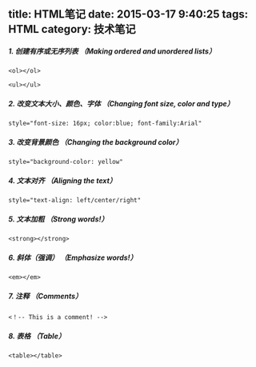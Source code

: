 title: HTML笔记
date: 2015-03-17 9:40:25
tags: HTML
category: 技术笔记
---
##### 1. 创建有序或无序列表 （Making ordered and unordered lists）
`<ol></ol>`

`<ul></ul>`
##### 2. 改变文本大小、颜色、字体 （Changing font size, color and type）

`style="font-size: 16px; color:blue; font-family:Arial"`

##### 3. 改变背景颜色 （Changing the background color）

`style="background-color: yellow"`

##### 4. 文本对齐 （Aligning the text）

`style="text-align: left/center/right"`
<!--more-->
##### 5. 文本加粗 （Strong words!）

`<strong></strong>`

##### 6. 斜体（强调） （Emphasize words!）

`<em></em>`

##### 7. 注释 （Comments）

`<！-- This is a comment! -->`

##### 8. 表格 （Table）
`<table></table>`
